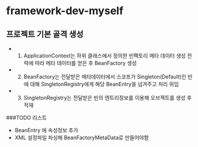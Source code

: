 # framework-dev-myself

## 프로젝트 기본 골격 생성
- 1. ApplicationContext는 하위 클래스에서 정의한 빈팩토리 메타 데이터 생성 전략에 따라 메타 데이터를 얻은 후 BeanFactory 생성
- 2. BeanFactory는 전달받은 메타데이터에서 스코프가 Singleton(Default)인 빈에 대해 SingletonRegistry에게 해당 BeanEntry을 넘겨주고 처리 위임
- 3. SingletonRegistry는 전달받은 빈의 엔트리정보를 이용해 오브젝트를 생성 후 적재

###TODO 리스트
- BeanEntry 에 속성정보 추가
- XML 설정파일 파싱해 BeanFactoryMetaData로 만들어야함
